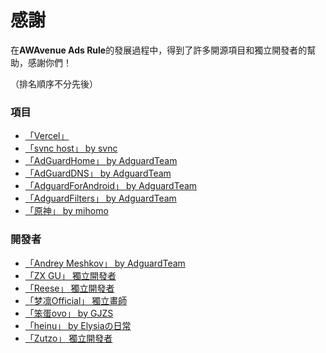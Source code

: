 # 感謝

在**AWAvenue Ads Rule**的發展過程中，得到了許多開源項目和獨立開發者的幫助，感謝你們！

（排名順序不分先後）

### 項目
- [「Vercel」](https://vercel.com/)
- [「svnc host」 by svnc](https://gitee.com/svnc/host)
- [「AdGuardHome」 by AdguardTeam](https://github.com/AdguardTeam/AdGuardHome)
- [「AdGuardDNS」 by AdguardTeam](https://github.com/AdguardTeam/AdGuardDNS)
- [「AdguardForAndroid」 by AdguardTeam](https://github.com/AdguardTeam/AdguardForAndroid)
- [「AdguardFilters」 by AdguardTeam](https://github.com/AdguardTeam/AdguardFilters) 
- [「原神」 by mihomo](https://ys.mihoyo.com/)

### 開發者
- [「Andrey Meshkov」 by AdguardTeam](https://github.com/ameshkov)
- [「ZX GU」 獨立開發者](https://i.pcbeta.com/space-uid-4880620.html)
- [「Reese」 獨立開發者](https://github.com/zjyzip)
- [「梦凛Official」 獨立畫師](https://t.me/menglin0204)
- [「笨蛋ovo」 by GJZS](https://github.com/liuran001)
- [「heinu」 by Elysiaの日常](https://github.com/heinu123)
- [「Zutzo」 獨立開發者](https://github.com/zutzo)